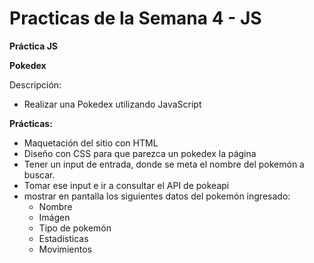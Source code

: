 # Practicas de la Semana 4 - JS
**Práctica JS**

**Pokedex**

Descripción:
- Realizar una Pokedex utilizando JavaScript 

**Prácticas:**
- Maquetación del sitio con HTML
- Diseño con CSS para que parezca un pokedex la página
- Tener un input de entrada, donde se meta el nombre del pokemón a buscar.
- Tomar ese input e ir a consultar el API de pokeapi
- mostrar en pantalla los siguientes datos del pokemón ingresado:
	* Nombre
	* Imágen
	* Tipo de pokemón
	* Estadísticas
	* Movimientos

